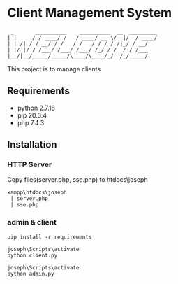 # Client Management System
```
 _       __________    __________  __  _________
| |     / / ____/ /   / ____/ __ \/  |/  / ____/
| | /| / / __/ / /   / /   / / / / /|_/ / __/
| |/ |/ / /___/ /___/ /___/ /_/ / /  / / /___
|__/|__/_____/_____/\____/\____/_/  /_/_____/
```
This project is to manage clients

## Requirements
- python 2.7.18
- pip 20.3.4
- php 7.4.3

## Installation

### HTTP Server
Copy files(server.php, sse.php) to htdocs\joseph
```
xampp\htdocs\joseph
 | server.php
 | sse.php
```

### admin & client
```
pip install -r requirements

joseph\Scripts\activate
python client.py

joseph\Scripts\activate
python admin.py
```

